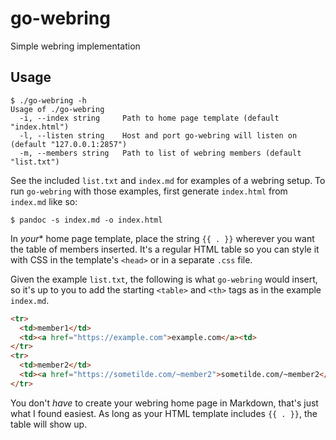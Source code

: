 <!--
SPDX-FileCopyrightText: 2021 Amolith <amolith@secluded.site>

SPDX-License-Identifier: CC0-1.0
-->

# go-webring
Simple webring implementation

## Usage

``` text
$ ./go-webring -h
Usage of ./go-webring
  -i, --index string     Path to home page template (default "index.html")
  -l, --listen string    Host and port go-webring will listen on (default "127.0.0.1:2857")
  -m, --members string   Path to list of webring members (default "list.txt")
```

See the included `list.txt` and `index.md` for examples of a webring setup. To
run `go-webring` with those examples, first generate `index.html` from
`index.md` like so:

``` shell
$ pandoc -s index.md -o index.html
```

In *your** home page template, place the string `{{ . }}` wherever you want the
table of members inserted. It's a regular HTML table so you can style it with
CSS in the template's `<head>` or in a separate `.css` file.

Given the example `list.txt`, the following is what `go-webring` would insert,
so it's up to you to add the starting `<table>` and `<th>` tags as in the
example `index.md`.

``` html
<tr>
  <td>member1</td>
  <td><a href="https://example.com">example.com</a><td>
</tr>
<tr>
  <td>member2</td>
  <td><a href="https://sometilde.com/~member2">sometilde.com/~member2</a><td>
</tr>
```

You don't *have* to create your webring home page in Markdown, that's just what
I found easiest. As long as your HTML template includes `{{ . }}`, the table
will show up.
